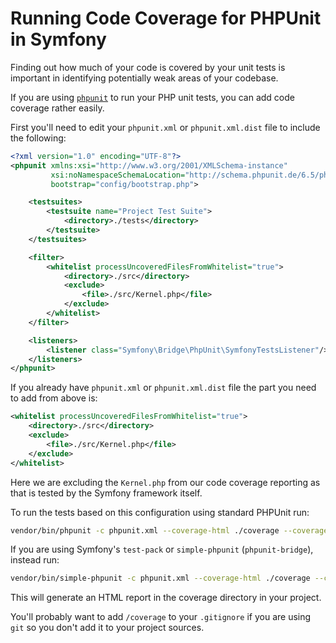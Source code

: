 # Running Code Coverage for PHPUnit in Symfony

Finding out how much of your code is covered by your unit tests is important in identifying potentially weak areas of your codebase.

If you are using [`phpunit`](https://phpunit.de/) to run your PHP unit tests, you can add code coverage rather easily.

First you'll need to edit your `phpunit.xml` or `phpunit.xml.dist` file to include the following:

```xml
<?xml version="1.0" encoding="UTF-8"?>
<phpunit xmlns:xsi="http://www.w3.org/2001/XMLSchema-instance"
         xsi:noNamespaceSchemaLocation="http://schema.phpunit.de/6.5/phpunit.xsd" backupGlobals="false" colors="true"
         bootstrap="config/bootstrap.php">

    <testsuites>
        <testsuite name="Project Test Suite">
            <directory>./tests</directory>
        </testsuite>
    </testsuites>

    <filter>
        <whitelist processUncoveredFilesFromWhitelist="true">
            <directory>./src</directory>
            <exclude>
                <file>./src/Kernel.php</file>
            </exclude>
        </whitelist>
    </filter>

    <listeners>
        <listener class="Symfony\Bridge\PhpUnit\SymfonyTestsListener"/>
    </listeners>
</phpunit>

```

If you already have `phpunit.xml` or `phpunit.xml.dist` file the part you need to add from above is:

```xml
<whitelist processUncoveredFilesFromWhitelist="true">
    <directory>./src</directory>
    <exclude>
        <file>./src/Kernel.php</file>
    </exclude>
</whitelist>
```

Here we are excluding the `Kernel.php` from our code coverage reporting as that is tested by the Symfony framework itself.

To run the tests based on this configuration using standard PHPUnit run:

```bash
vendor/bin/phpunit -c phpunit.xml --coverage-html ./coverage --coverage-text
```

If you are using Symfony's `test-pack` or `simple-phpunit` (`phpunit-bridge`), instead run:

```bash
vendor/bin/simple-phpunit -c phpunit.xml --coverage-html ./coverage --coverage-text
```

This will generate an HTML report in the coverage directory in your project.

You'll probably want to add `/coverage` to your `.gitignore` if you are using `git` so you don't add it to your project sources.

